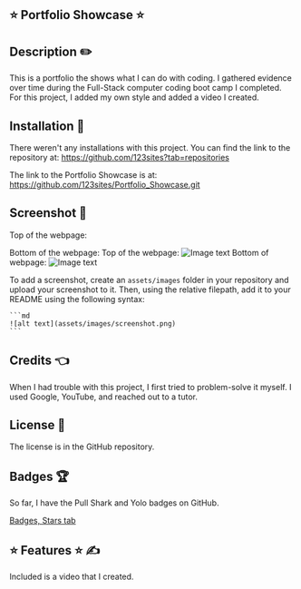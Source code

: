 ## ⭐ Portfolio Showcase ⭐

<a name="title"></a>

## Description ✏️

This is a portfolio the shows what I can do with coding.  I gathered evidence over time during the Full-Stack computer coding boot camp I completed.  For this project, I added my own style and added a video I created.

## Installation 🔑

There weren't any installations with this project.  You can find the link to the repository at:
https://github.com/123sites?tab=repositories

The link to the Portfolio Showcase is at:
https://github.com/123sites/Portfolio_Showcase.git

## Screenshot 🎯

Top of the webpage:

Bottom of the webpage:
Top of the webpage:
![Image text](    )
Bottom of webpage:
![Image text](https://user-images.githubusercontent.com/112774966/189451529-562bd28c-5945-49be-9e33-d77c5a18b6db.png)

To add a screenshot, create an `assets/images` folder in your repository and upload your screenshot to it. Then, using the relative filepath, add it to your README using the following syntax:

    ```md
    ![alt text](assets/images/screenshot.png)
    ```

## Credits 👈

  When I had trouble with this project, I first tried to problem-solve it myself.  I used Google, YouTube, and reached out to a tutor.  

## License 📝

The license is in the GitHub repository.

## Badges 🏆

So far, I have the Pull Shark and Yolo badges on GitHub.

[Badges, Stars tab](https://github.com/123sites?tab=stars)

## ⭐ Features ⭐ ✍

Included is a video that I created.
